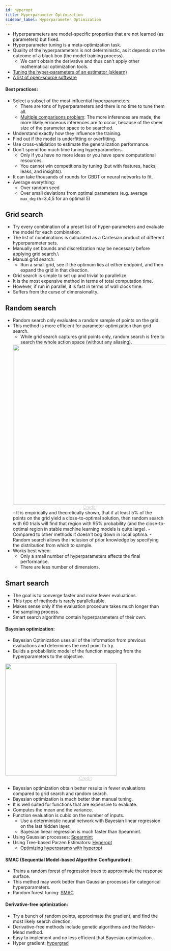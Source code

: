 ```yaml
---
id: hyperopt
title: Hyperparameter Optimization
sidebar_label: Hyperparameter Optimization
---
```


- Hyperparameters are model-specific properties that are not learned (as parameters) but fixed.
- Hyperparameter tuning is a meta-optimization task.
- Quality of the hyperparameters is not deterministic, as it depends on the outcome of a black box (the model training process).
    - We can't obtain the derivative and thus can't apply other mathematical optimization tools.
- [Tuning the hyper-parameters of an estimator (sklearn)](http://scikit-learn.org/stable/modules/grid_search.html)
- [A list of open-source software](https://en.wikipedia.org/wiki/Hyperparameter_optimization#Open-source_software)

#### Best practices:
- Select a subset of the most influential hyperparameters:
    - There are tons of hyperparameters and there is no time to tune them all.
    - [Multiple comparisons problem](https://en.wikipedia.org/wiki/Multiple_comparisons_problem#cite_note-2): The more inferences are made, the more likely erroneous inferences are to occur, because of the sheer size of the parameter space to be searched.
- Understand exactly how they influence the training.
- Find out if the model is underfitting or overfitting.
- Use cross-validation to estimate the generalization performance.
- Don't spend too much time tuning hyperparameters.
    - Only if you have no more ideas or you have spare computational resources.
    - You cannot win competitions by tuning (but with features, hacks, leaks, and insights).
- It can take thousands of rounds for GBDT or neural networks to fit.
- Average everything:
    - Over random seed
    - Over small deviations from optimal parameters (e.g. average `max_depth`=3,4,5 for an optimal 5)

## Grid search

- Try every combination of a preset list of hyper-parameters and evaluate the model for each combination.
- The list of combinations is calculated as a Cartesian product of different hyperparameter sets.
- Manually set bounds and discretization may be necessary before applying grid search.\
- Manual grid search:
    - Run a small grid, see if the optimum lies at either endpoint, and then expand the grid in that direction.
- Grid search is simple to set up and trivial to parallelize.
- It is the most expensive method in terms of total computation time. 
- However, if run in parallel, it is fast in terms of wall clock time.
- Suffers from the curse of dimensionality.

## Random search

- Random search only evaluates a random sample of points on the grid.
- This method is more efficient for parameter optimization than grid search.
    - While grid search captures grid points only, random search is free to search the whole action space (without any aliasing).
    <center><img width=500 src="/datadocs/assets/both.png"/></center>
    <center><a href="https://www.analyticsindiamag.com/why-is-random-search-better-than-grid-search-for-machine-learning/" style="color: lightgrey">Credit</a></center>
    - It is empirically and theoretically shown, that if at least 5% of the points on the grid yield a close-to-optimal solution, then random search with 60 trials will find that region with 95% probability (and the close-to-optimal region in stable machine learning models is quite large).
    - Compared to other methods it doesn't bog down in local optima.
    - Random search allows the inclusion of prior knowledge by specifying the distribution from which to sample.
- Works best when: 
    - Only a small number of hyperparameters affects the final performance.
    - There are less number of dimensions.

## Smart search

- The goal is to converge faster and make fewer evaluations.
- This type of methods is rarely parallelizable.
- Makes sense only if the evaluation procedure takes much longer than the sampling process.
- Smart search algorithms contain hyperparameters of their own.

#### Bayesian optimization:
- Bayesian Optimization uses all of the information from previous evaluations and determines the next point to try.
- Builds a probabilistic model of the function mapping from the hyperparameters to the objective.

<img width=350 src="/datadocs/assets/6a010534b1db25970b01b7c869bebc970b-800wi.gif"/>
<center><a href="https://blog.revolutionanalytics.com/2016/06/bayesian-optimization-of-machine-learning-models.html" style="color: lightgrey">Credit</a></center>

- Bayesian optimization obtain better results in fewer evaluations compared to grid search and random search.
- Bayesian optimization is much better than manual tuning.
- It is well suited for functions that are expensive to evaluate.
- Computes the mean and the variance.
- Function evaluation is cubic on the number of inputs.
    - Use a deterministic neural network with Bayesian linear regression on the last hidden layer.
    - Bayesian linear regression is much faster than Spearmint.
- Using Gaussian processes: [Spearmint](https://github.com/HIPS/Spearmint)
- Using Tree-based Parzen Estimators: [Hyperopt](http://hyperopt.github.io/hyperopt/)
    - [Optimizing hyperparams with hyperopt](http://fastml.com/optimizing-hyperparams-with-hyperopt/)

#### SMAC (Sequential Model-based Algorithm Configuration):
- Trains a random forest of regression trees to approximate the response surface.
- This method may work better than Gaussian processes for categorical hyperparameters.
- Random forest tuning: [SMAC](http://bit.ly/SMAC-proj)

#### Derivative-free optimization:
- Try a bunch of random points, approximate the gradient, and find the most likely search direction.
- Derivative-free methods include genetic algorithms and the Nelder-Mead method.
- Easy to implement and no less efficient that Bayesian optimization.
- Hyper gradient: [hypergrad](https://github.com/HIPS/hypergrad)
